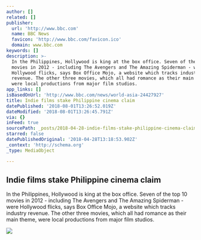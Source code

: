 ```yaml
---
author: []
related: []
publisher:
  url: 'http://www.bbc.com'
  name: BBC News
  favicon: 'http://www.bbc.com/favicon.ico'
  domain: www.bbc.com
keywords: []
description: >-
  In the Philippines, Hollywood is king at the box office. Seven of the top 10
  movies in 2012 - including The Avengers and The Amazing Spiderman - were
  Hollywood flicks, says Box Office Mojo, a website which tracks industry
  revenue. The other three movies, which all had romance as their main theme,
  were local productions from major film studios.
app_links: []
isBasedOnUrl: 'http://www.bbc.com/news/world-asia-24427927'
title: Indie films stake Philippine cinema claim
datePublished: '2018-08-01T13:26:52.019Z'
dateModified: '2018-08-01T13:26:45.791Z'
via: {}
inFeed: true
sourcePath: _posts/2018-04-28-indie-films-stake-philippine-cinema-claim.md
starred: false
datePublishedOriginal: '2018-04-28T13:18:53.902Z'
_context: 'http://schema.org'
_type: MediaObject

---
```

<article style=""><h1>Indie films stake Philippine cinema claim</h1><p>In the Philippines, Hollywood is king at the box office. Seven of the top 10 movies in 2012 - including The Avengers and The Amazing Spiderman - were Hollywood flicks, says Box Office Mojo, a website which tracks industry revenue. The other three movies, which all had romance as their main theme, were local productions from major film studios.</p><img src="https://ichef.bbci.co.uk/news/1024/media/images/70364000/jpg/_70364349_dsc_4441.jpg" /></article>